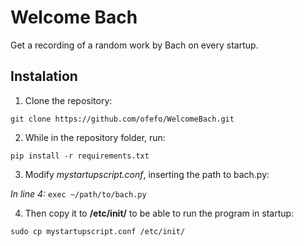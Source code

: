# Welcome Bach

Get a recording of a random work by Bach on every startup.

## Instalation

1. Clone the repository:

`git clone https://github.com/ofefo/WelcomeBach.git`

2. While in the repository folder, run:

`pip install -r requirements.txt`

3. Modify *mystartupscript.conf*, inserting the path to bach.py:

*In line 4:*
`exec ~/path/to/bach.py`

4. Then copy it to **/etc/init/** to be able to run the program in startup:

`sudo cp mystartupscript.conf /etc/init/`